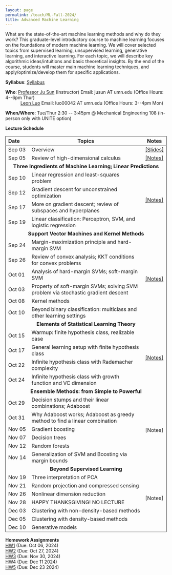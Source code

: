 ```yaml
---
layout: page
permalink: /teach/ML-Fall-2024/
title: Advanced Machine Learning
---
```


What are the state-of-the-art machine learning methods and why do they work? This graduate-level introductory course to machine learning focuses on the foundations of modern machine learning. We will cover selected topics from supervised learning, unsupervised learning, generative learning, and interactive learning. For each topic, we will describe key algorithmic ideas/intuitions and basic theoretical insights. By the end of the course, students will master main machine learning techniques, and apply/optimize/develop them for specific applications. 


**Syllabus**: [Syllabus](CSCI5525_2024_Fall.pdf)

**Who**: [Professor Ju Sun](https://sunju.org/) (Instructor)   Email: jusun AT umn.edu   (Office Hours: 4--6pm Thur) <br />
&nbsp;&nbsp;&nbsp;&nbsp;&nbsp;&nbsp;&nbsp;&nbsp;&nbsp;&nbsp;&nbsp;&nbsp;[Leon Luo](https://gaoxiangluo.github.io/)  Email: luo00042 AT umn.edu   (Office Hours: 3--4pm Mon) 
 
**When/Where**: Tue/Thur 2:30 -- 3:45pm @ Mechanical Engineering 108 (in-person only with UNITE option)

**Lecture Schedule**

<table rules="groups" class="fixed">
    <col width="15%" />
   <col width="75%" />
   <col width="10%" />
  <thead>
    <tr>
      <th style="text-align: left">Date</th>
      <th style="text-align: center">Topics</th>
      <th style="text-align: center">Notes</th>
    </tr>
  </thead>
  <tbody>
    <tr>
      <td>Sep 03</td>
      <td>Overview</td>
      <td><a href="https://docs.google.com/presentation/d/1DHWL5TFlDDjd1yE8sHRkuGXjXbrqjH2UBTZkVNAamjk/edit?usp=sharing">[Slides]</a></td>
    </tr>
    <tr>
      <td>Sep 05</td>
      <td>Review of high-dimensional calculus</td>
      <td><a href="calculus-review-notes.pdf">[Notes]</a></td>
    </tr>
    <tr>
    <td  colspan="3" style="text-align: center"><b>Three Ingredients of Machine Learning; Linear Predictions</b></td>
    </tr>
    <tr>
      <td>Sep 10</td>
      <td> Linear regression and least-squares problem</td>
      <td rowspan="4"  style="vertical-align:middle"><a href="linear-prediction-notes.pdf">[Notes]</a></td>
    </tr>
    <tr>
      <td>Sep 12</td>
      <td>Gradient descent for unconstrained optimization </td>
    </tr>
    <tr>
      <td>Sep 17</td>
      <td>More on gradient descent; review of subspaces and hyperplanes </td>
    </tr>
      <tr>
      <td>Sep 19</td>
      <td>Linear classification: Perceptron, SVM, and logistic regression </td>
    </tr>
        <tr>
    <td  colspan="3" style="text-align: center"><b>Support Vector Machines and Kernel Methods</b></td>
    </tr>
    <tr>
      <td>Sep 24</td>
      <td>Margin-maximization principle and hard-margin SVM</td>
        <td rowspan="6"  style="vertical-align:middle"><a href="kernel-methods-notes.pdf">[Notes]</a></td>
    </tr>
    <tr>
      <td>Sep 26</td>
      <td>Review of convex analysis; KKT conditions for convex problems </td>
    </tr>
    <tr>
      <td>Oct 01</td>
      <td>Analysis of hard-margin SVMs; soft-margin SVM</td>
    </tr>
    <tr>
      <td>Oct 03</td>
      <td>Property of soft-margin SVMs; solving SVM problem via stochastic gradient descent</td>
    </tr>
    <tr>
      <td>Oct 08</td>
      <td>Kernel methods</td>
    </tr>
    <tr>
      <td>Oct 10</td>
      <td>Beyond binary classification: multiclass and other learning settings</td>
    </tr>
    <tr>
    <td  colspan="3" style="text-align: center"><b>Elements of Statistical Learning Theory</b></td>
    </tr>
    <tr>
    <td>Oct 15</td>
    <td>Warmup: finite hypothesis class, realizable case</td>
    <td rowspan="4" style="vertical-align:middle"><a href="learning-theory-notes.pdf">[Notes]</a></td>
    </tr>
    <tr>
    <td>Oct 17</td>
    <td>General learning setup with finite hypothesis class</td>
    </tr>
    <tr>
    <td>Oct 22</td>
    <td>Infinite hypothesis class with Rademacher complexity</td>
    </tr>
    <tr>
    <td>Oct 24</td>
    <td>Infinite hypothesis class with growth function and VC dimension</td>
    </tr>
    <tr>
    <td  colspan="3" style="text-align: center"><b>Ensemble Methods: from Simple to Powerful</b></td>
    </tr>
    <tr>
    <td>Oct 29</td>
    <td>Decision stumps and their linear combinations; Adaboost</td>
    <td rowspan="6" style="vertical-align:middle">[Notes]</td>
    </tr>
    <tr>
    <td>Oct 31</td>
    <td>Why Adaboost works; Adaboost as greedy method to find a linear combination</td>
    </tr>
    <tr>
    <td>Nov 05</td>
    <td>Gradient boosting</td>
    </tr>
    <tr>
    <td>Nov 07</td>
    <td>Decision trees</td>
    </tr>
    <tr>
    <td>Nov 12</td>
    <td>Random forests</td>
    </tr>    
    <tr>
    <td>Nov 14</td>
    <td>Generalization of SVM and Boosting via margin bounds</td>
    </tr>
    <tr>
    <td  colspan="3" style="text-align: center"><b>Beyond Supervised Learning</b></td>
    </tr>
    <tr>
    <td>Nov 19</td>
    <td>Three interpretation of PCA</td>
    <td rowspan="6" style="vertical-align:middle">[Notes]</td>
    </tr>
    <tr>
    <td>Nov 21</td>
    <td>Random projection and compressed sensing</td>
    </tr>    
    <tr>
    <td>Nov 26</td>
    <td>Nonlinear dimension reduction</td>
    </tr>
    <tr>
    <td>Nov 28</td>
    <td>HAPPY THANKSGIVING! NO LECTURE</td>
    </tr>
    <tr>
    <td>Dec 03</td>
    <td>Clustering with non-density-based methods</td>
    </tr>    
    <tr>
    <td>Dec 05</td>
    <td>Clustering with density-based methods</td>
    </tr>
       <tr>
    <td>Dec 10</td>
    <td>Generative models</td>
    </tr>    
    <thead>
    <tr>
    </tr>
  </thead>
  </tbody>
</table>

**Homework Assignments**  
[HW1](HW1.pdf)  (Due: Oct 06, 2024)  
[HW2](HW2.pdf)  (Due: Oct 27, 2024)  
[HW3](HW3.pdf)  (Due: Nov 30, 2024)  
[HW4](HW4.pdf)  (Due: Dec 11 2024)  
[HW5](HW5.pdf)  (Due: Dec 23 2024)  
